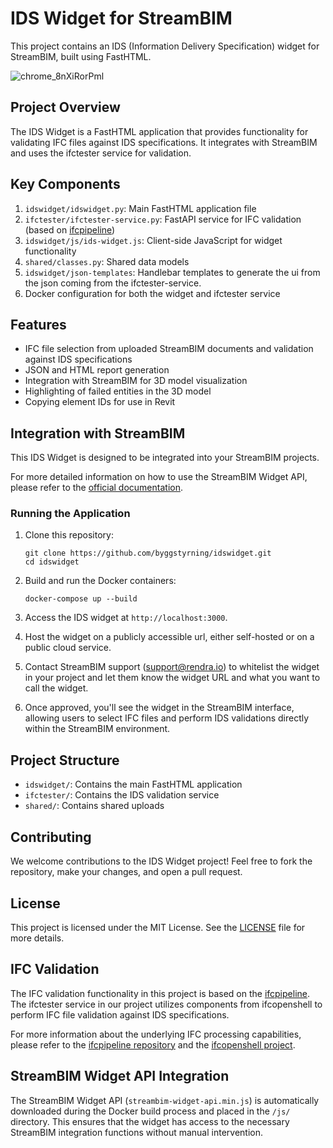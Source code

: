 # IDS Widget for StreamBIM

This project contains an IDS (Information Delivery Specification) widget for StreamBIM, built using FastHTML.

![chrome_8nXiRorPml](https://github.com/user-attachments/assets/0ad9700e-adfa-449c-b4ca-d46db8e756e7)

## Project Overview

The IDS Widget is a FastHTML application that provides functionality for validating IFC files against IDS specifications. It integrates with StreamBIM and uses the ifctester service for validation.

## Key Components

1. `idswidget/idswidget.py`: Main FastHTML application file
2. `ifctester/ifctester-service.py`: FastAPI service for IFC validation (based on [ifcpipeline](https://github.com/jonatanjacobsson/ifcpipeline))
3. `idswidget/js/ids-widget.js`: Client-side JavaScript for widget functionality
4. `shared/classes.py`: Shared data models
5. `idswidget/json-templates`: Handlebar templates to generate the ui from the json coming from the ifctester-service.
6. Docker configuration for both the widget and ifctester service

## Features

- IFC file selection from uploaded StreamBIM documents and validation against IDS specifications
- JSON and HTML report generation
- Integration with StreamBIM for 3D model visualization
- Highlighting of failed entities in the 3D model
- Copying element IDs for use in Revit

## Integration with StreamBIM

This IDS Widget is designed to be integrated into your StreamBIM projects.

For more detailed information on how to use the StreamBIM Widget API, please refer to the [official documentation](https://github.com/streambim/streambim-widget-api).


### Running the Application

1. Clone this repository:
   ```
   git clone https://github.com/byggstyrning/idswidget.git
   cd idswidget
   ```

2. Build and run the Docker containers:
   ```
   docker-compose up --build
   ```

3. Access the IDS widget at `http://localhost:3000`.

4. Host the widget on a publicly accessible url, either self-hosted or on a public cloud service.

5. Contact StreamBIM support (support@rendra.io) to whitelist the widget in your project and let them know the widget URL and what you want to call the widget.

6. Once approved, you'll see the widget in the StreamBIM interface, allowing users to select IFC files and perform IDS validations directly within the StreamBIM environment.

## Project Structure

- `idswidget/`: Contains the main FastHTML application
- `ifctester/`: Contains the IDS validation service
- `shared/`: Contains shared uploads

## Contributing

We welcome contributions to the IDS Widget project! Feel free to fork the repository, make your changes, and open a pull request.

## License

This project is licensed under the MIT License. See the [LICENSE](LICENSE) file for more details.

## IFC Validation

The IFC validation functionality in this project is based on the [ifcpipeline](https://github.com/jonatanjacobsson/ifcpipeline). The ifctester service in our project utilizes components from ifcopenshell to perform IFC file validation against IDS specifications.

For more information about the underlying IFC processing capabilities, please refer to the [ifcpipeline repository](https://github.com/jonatanjacobsson/ifcpipeline) and the [ifcopenshell project](https://github.com/IfcOpenShell/IfcOpenShell).


## StreamBIM Widget API Integration

The StreamBIM Widget API (`streambim-widget-api.min.js`) is automatically downloaded during the Docker build process and placed in the `/js/` directory. This ensures that the widget has access to the necessary StreamBIM integration functions without manual intervention.

